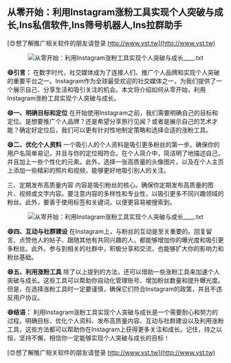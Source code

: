 ## **从零开始：利用Instagram涨粉工具实现个人突破与成长,Ins私信软件,Ins筛号机器人,Ins拉群助手**

[😍想了解推广相关软件的朋友请登录 http://www.vst.tw](http://www.vst.tw)

 <center><img src="https://vst.tw/MP4/tuiguang/png/3.png" alt="从零开始：利用Instagram涨粉工具实现个人突破与成长____.txt"></center>

**😄引言：**
在数字时代，社交媒体成为了连接人们、推广个人品牌和实现个人突破的重要平台之一。Instagram作为全球最受欢迎的社交媒体之一，为我们提供了一个展示自己、分享生活和吸引关注的机会。本文将介绍如何从零开始，利用Instagram涨粉工具实现个人突破与成长。

**😄一、明确目标和定位**
在开始使用Instagram之前，我们需要明确自己的目标和定位。是想要推广个人品牌？还是希望分享旅行见闻？或者是展示自己的艺术才能？确定好定位后，我们可以更有针对性地制定策略和选择合适的涨粉工具。

**😄二、优化个人资料**
一个吸引人的个人资料是吸引更多粉丝的第一步。确保你的用户名简单易记，并且与你的定位相符合。在个人简介中，简洁明了地描述自己，并且加上一些个性化的元素。此外，选择一张高质量的头像图片，以及在个人主页上添加一些精彩的照片和视频，能够更好地吸引别人的关注。

三、定期发布高质量内容
内容是吸引粉丝的核心。确保你定期发布高质量的图片、视频或文字内容。要注意内容的多样性和专业性，以吸引更多不同兴趣领域的粉丝。此外，要善于使用标签和关键词，以便更容易被搜索到。

 <center><img src="https://vst.tw/MP4/tuiguang/png/6.png" alt="从零开始：利用Instagram涨粉工具实现个人突破与成长____.txt"></center>

**😄四、互动与社群建设**
在Instagram上，与粉丝的互动是至关重要的。回复留言、点赞他人的帖子、跟随其他有共同兴趣的人，都能够增加你的曝光度和吸引更多粉丝。此外，参与到相关的社群中，积极分享和交流，也能够扩大你的影响力和粉丝基础。

**😄五、利用涨粉工具**
除了以上提到的方法，还可以借助一些涨粉工具来加速个人突破与成长。这些工具可以帮助你自动化管理账号、增加粉丝数量和提升曝光度。但是，在选择涨粉工具时一定要谨慎，确保它们符合Instagram的政策，并且不违反用户协议。

**😄结语：**
利用Instagram涨粉工具实现个人突破与成长是一个需要耐心和努力的过程。明确目标、优化个人资料、发布高质量内容、互动与社群建设以及利用涨粉工具，这些方法都可以帮助你在Instagram上获得更多关注和成长。记住，持之以恒，坚持不懈，相信你一定能够实现个人突破与成长的目标！

[😍想了解推广相关软件的朋友请登录 http://www.vst.tw](http://www.vst.tw)



